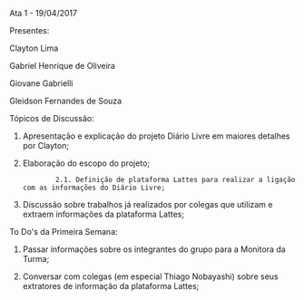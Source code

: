 Ata 1 - 19/04/2017

Presentes:

Clayton Lima

Gabriel Henrique de Oliveira

Giovane Gabrielli

Gleidson Fernandes de Souza


Tópicos de Discussão:

1. Apresentação e explicação do projeto Diário Livre em maiores detalhes por Clayton;

2. Elaboração do escopo do projeto;

               2.1. Definição de plataforma Lattes para realizar a ligação com as informações do Diário Livre;

3. Discussão sobre trabalhos já realizados por colegas que utilizam e extraem informações da plataforma Lattes;

To Do's da Primeira Semana:

1. Passar informações sobre os integrantes do grupo para a Monitora da Turma;

2. Conversar com colegas (em especial Thiago Nobayashi) sobre seus extratores de informação da plataforma Lattes;


